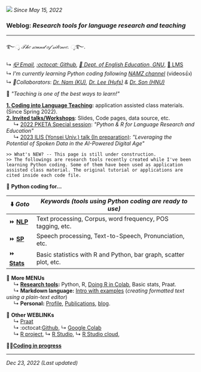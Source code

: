 ![](https://komarev.com/ghpvc/?username=MK316&color=blueviolet&label=VISIT+count) _Since May 15, 2022_  

### Weblog: _Research tools for language research and teaching_  
--- 
   ࿐*ೃ 𝒯𝒽𝑒 𝓈𝑜𝓊𝓃𝒹 𝑜𝒻 𝓈𝒾𝓁𝑒𝓃𝒸𝑒. ೃ*࿐.  
   
↳ _[📪 Email](mailto:MK3one6@gmail.com), [:octocat: Github](github.com/MK316), [🏢 Dept. of English Education, GNU](https://englishedu.gnu.ac.kr)_, [🎋 LMS](https://rec.ac.kr/gnu)    
↳ _I'm currently learning Python coding following_ [_NAMZ channel_](https://www.youtube.com/channel/UCKHB0ZiTVk8qUdqhVtnCUrA/featured) (videos👍)   
↳ _👥Collaborators_: _[Dr. Nam (KU)](https://github.com/hsnam95), [Dr. Lee (Hufs)](https://github.com/junkyuhufs) & [Dr. Son (HNU)](https://github.com/ms624atyale)_     
 
🔸 _"Teaching is one of the best ways to learn!"_  

**[1. Coding into Language Teaching](/res/teaching.md):** application assisted class materials. (Since Spring 2022).  
**[2. Invited talks/Workshops](https://github.com/MK316/workshops/blob/main/README.md)**: Slides, Code pages, data source, etc.  
&nbsp;&nbsp;&nbsp;&nbsp; ↳ [2022 PKETA Special session](https://github.com/MK316/pketa22/blob/main/README.md): _"Python & R for Language Research and Education"_    
&nbsp;&nbsp;&nbsp;&nbsp; ↳ [2023 ILIS (Yonsei Univ.) talk (In preparation)](https://github.com/MK316/workshops/blob/main/20230126_yonsei/readme.md): _"Leveraging the Potential of Spoken Data in the AI-Powered Digital Age"_    
 
 ~~~
>> What's NEW? -- This page is still under construction. 
>> The followings are research tools recently created while I've been learning Python coding. Some of them have been used as application assisted class material. The original tutorial or applications are cited inside each code file.  
~~~
 
🔸 **Python coding for...**   

| ⬇️ _Goto_ | _Keywords (tools using Python coding are ready to use)_|   
|---------------|-----------------|  
| ⏩ **[NLP](/res/nlp_tools.md)** | Text processing, Corpus, word frequency, POS tagging, etc.|  
| ⏩ **[SP](/res/sp_tools.md)**  | Speech processing, Text-to-Speech, Pronunciation, etc.|  
| ⏩ **[Stats](/res/stats1.md)** | Basic statistics with R and Python, bar graph, scatter plot, etc. | 

🔸 **More MENUs**  
&nbsp;&nbsp;&nbsp;&nbsp; ↳ **[Research tools](/res/tools.md):** Python, R, [Doing R in Colab](https://github.com/MK316/R_intro/blob/main/01_How_to_do_R_in_colab.ipynb), Basic stats, Praat.  
&nbsp;&nbsp;&nbsp;&nbsp; ↳ **Markdown language:** [Intro with examples](https://github.com/MK316/markdown/blob/main/README.md) (_creating formatted text using a plain-text editor_)  
&nbsp;&nbsp;&nbsp;&nbsp; ↳ **Personal:** [Profile](/res/profile.md), [Publications](/res/publications.md), [blog](/blog/blogmain.md).  


🔸 **Other WEBLINKs**   
&nbsp;&nbsp;&nbsp;&nbsp; ↳ [Praat](https://www.fon.hum.uva.nl/praat/)   
&nbsp;&nbsp;&nbsp;&nbsp; ↳ :octocat:[Github](https://www.github.com/), ↳ [Google Colab](https://colab.research.google.com/)  
&nbsp;&nbsp;&nbsp;&nbsp; ↳ [R project](https://www.r-project.org/), ↳ [R Studio](https://www.rstudio.com/), ↳ [R Studio cloud](https://rstudio.cloud/),  

    
**💜💙[Coding in progress](/res/inprogress.md)**  

---
_Dec 23, 2022 (Last updated)_   
